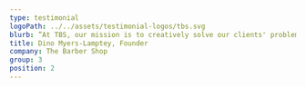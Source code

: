 ```yaml
---
type: testimonial
logoPath: ../../assets/testimonial-logos/tbs.svg
blurb: ”At TBS, our mission is to creatively solve our clients' problems with solutions that are not only innovative but also positively impact the world and bring joy without causing harm. Recognising the importance of living up to our high standards, we knew we needed someone exceptional to lead our social impact initiatives. That's why we were thrilled to welcome Alex as our Social Impact Director. Alex has proven to be a remarkable addition, embodying firmness, fairness, and inspiration in her approach. Under her guidance, we've made significant strides in our environmental, social, and governance commitments, setting a new standard for excellence in our industry. With Alex at the helm of our social impact efforts, we are confidently moving towards a future where our actions and commitments are in perfect alignment with our vision of a better world.”
title: Dino Myers-Lamptey, Founder
company: The Barber Shop
group: 3
position: 2
---
```

